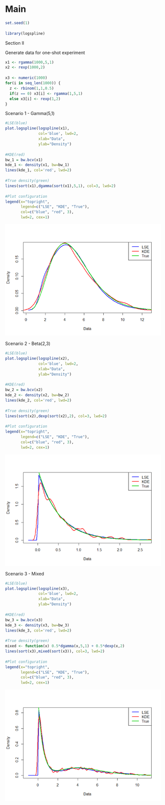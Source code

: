 Main
================

``` r
set.seed(1)

library(logspline)
```

Section II

Generate data for one-shot experiment

``` r
x1 <- rgamma(1000,5,1)
x2 <- rexp(1000,2)

x3 <- numeric(1000)
for(i in seq_len(1000)) {
  z <- rbinom(1,1,0.5)
  if(z == 0) x3[i] <- rgamma(1,5,1)
  else x3[i] <- rexp(1,2)
}
```

Scenario 1 - Gamma(5,1)

``` r
#LSE(blue)
plot.logspline(logspline(x1), 
               col='blue', lwd=2, 
               xlab="Data", 
               ylab="Density")

#KDE(red)
bw_1 = bw.bcv(x1)
kde_1 <- density(x1, bw=bw_1)
lines(kde_1, col='red', lwd=2)

#True density(green)
lines(sort(x1),dgamma(sort(x1),5,1), col=3, lwd=2)

#Plot configuration
legend(x="topright",
       legend=c("LSE", "KDE", "True"),
       col=c("blue", "red", 3), 
       lwd=2, cex=1)
```

![](Main_files/figure-gfm/Sc1-1.png)<!-- -->

Scenario 2 - Beta(2,3)

``` r
#LSE(blue)
plot.logspline(logspline(x2), 
               col='blue', lwd=2, 
               xlab="Data", 
               ylab="Density")

#KDE(red)
bw_2 = bw.bcv(x2)
kde_2 <- density(x2, bw=bw_2)
lines(kde_2, col='red', lwd=2)

#True density(green)
lines(sort(x2),dexp(sort(x2),2), col=3, lwd=2)

#Plot configuration
legend(x="topright",
       legend=c("LSE", "KDE", "True"),
       col=c("blue", "red", 3), 
       lwd=2, cex=1)
```

![](Main_files/figure-gfm/Sc2-1.png)<!-- -->

Scenario 3 - Mixed

``` r
#LSE(blue)
plot.logspline(logspline(x3), 
               col='blue', lwd=2, 
               xlab="Data", 
               ylab="Density")

#KDE(red)
bw_3 = bw.bcv(x3)
kde_3 <- density(x3, bw=bw_3)
lines(kde_3, col='red', lwd=2)

#True density(green)
mixed <- function(x) 0.5*dgamma(x,5,1) + 0.5*dexp(x,2)
lines(sort(x3),mixed(sort(x3)), col=3, lwd=2)

#Plot configuration
legend(x="topright",
       legend=c("LSE", "KDE", "True"),
       col=c("blue", "red", 3), 
       lwd=2, cex=1)
```

![](Main_files/figure-gfm/Sc3-1.png)<!-- -->
